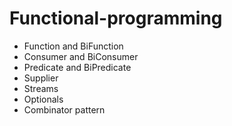 # Functional-programming
* Function and BiFunction
* Consumer and BiConsumer
* Predicate and BiPredicate
* Supplier  
* Streams
* Optionals
* Combinator pattern